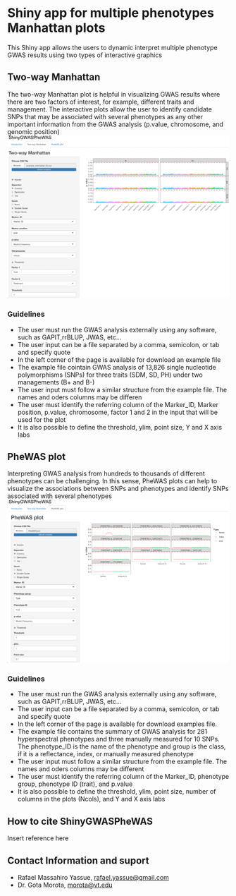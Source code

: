 # Shiny app for multiple phenotypes Manhattan plots
This Shiny app allows the users to dynamic interpret multiple phenotype GWAS results using two types of interactive graphics

## Two-way Manhattan
The two-way Manhattan plot is helpful in visualizing GWAS results where there are two factors of interest, for example, different traits and management.
The interactive plots allow the user to identify candidate SNPs that may be associated with several phenotypes as any other important information from the GWAS analysis (p.value, chromosome, and genomic position)
![plot1](fig01.png)

### Guidelines
- The user must run the GWAS analysis externally using any software, such as GAPIT,rrBLUP, JWAS, etc...
- The user input can be a file separated by a comma, semicolon, or tab and specify quote
- In the left corner of the page is available for download an example file
- The example file cointain GWAS analysis of 13,826 single nucleotide polymorphisms (SNPs) for three traits (SDM, SD, PH) under two managements (B+ and B-)
- The user input must follow a similar structure from the example file. The names and oders columns may be differen
- The user must identify the referring column of the Marker_ID, Marker position, p.value, chromosome, factor 1 and 2 in the input that will be used for the plot
- It is also possible to define the threshold, ylim, point size, Y and X axis labs

## PheWAS plot
Interpreting GWAS analysis from hundreds to thousands of different phenotypes can be challenging. In this sense, PheWAS plots can help to visualize the associations between SNPs and phenotypes and identify SNPs associated with several phenotypes
![plot2](fig02.png)
### Guidelines
- The user must run the GWAS analysis externally using any software, such as GAPIT,rrBLUP, JWAS, etc...
- The user input can be a file separated by a comma, semicolon, or tab and specify quote
- In the left corner of the page is available for download examples file.
- The example file contains the summary of GWAS analysis for 281 hyperspectral phenotypes and three manually measured for 10 SNPs. The phenotype_ID is the name of the phenotype and group is the class, if it is a reflectance, index, or manually measured phenotype
- The user input must follow a similar structure from the example file. The names and oders columns may be different
- The user must identify the referring column of the Marker_ID, phenotype group, phenotype ID (trait), and p.value
- It is also possible to define the threshold, ylim, point size, number of columns in the plots (Ncols), and Y and X axis labs

              
## How to cite ShinyGWASPheWAS
Insert reference here
## Contact Information and suport
- Rafael Massahiro Yassue, <rafael.yassue@gmail.com>
- Dr. Gota Morota, <morota@vt.edu>
              